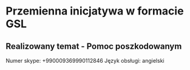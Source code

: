 # Przemienna inicjatywa w formacie GSL
## Realizowany temat - Pomoc poszkodowanym

Numer skype: +990009369990112846
Język obsługi: angielski
